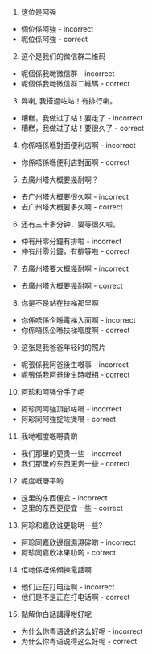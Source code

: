 1.  这位是阿强
- 個位係阿強 - incorrect
- 呢位係阿強 - correct

2.  这个是我们的微信群二维码
- 呢個係我哋微信群 - incorrect
- 呢個係我哋微信群二維碼 - correct

3.  弊喇, 我搭過咗站！有排行喇。
- 糟糕，我做过了站！要走了 - incorrect
- 糟糕，我做过了站！要很久了 - correct

4.  你係唔係喺對面便利店啊 - incorrect
- 你係唔係喺便利店對面啊 - correct

5.  去廣州塔大概要幾耐啊？
- 去广州塔大概要很久啊 - incorrect
- 去广州塔大概要多久啊 - correct

6.  还有三十多分钟，要等很久啦。
- 仲有卅零分鐘有排啦 - incorrect
- 仲有卅零分鐘，有排等啦 - correct

7.  去廣州塔要大概幾耐啊 - incorrect
- 去廣州塔大概要幾耐啊 - correct

8.  你是不是站在扶梯那里啊
- 你係唔係企喺電梯入面啊 - incorrect
- 你係唔係企喺扶梯嗰度啊 - correct

9.  这张是我爸爸年轻时的照片
- 呢張係我阿爸後生嘅事 - incorrect
- 呢張係我阿爸後生時嘅相 - correct

10.  阿珍和阿强分手了呢
- 阿珍同阿強頂部咗喎 - incorrect
- 阿珍同阿強掟咗煲喎 - correct

11.  我哋嗰度嘅嘢貴啲
- 我们那里的更贵一些 - incorrect
- 我们那里的东西更贵一些 - correct

12.  呢度嘅嘢平啲
- 这里的东西便宜 - incorrect
- 这里的东西更便宜一些 - correct

13.  阿珍和嘉欣谁更聪明一些?
- 阿珍同嘉欣邊個濕濕碎啲 - incorrect
- 阿珍同嘉欣冰果叻啲 - correct

14.  佢哋係唔係傾揀電話啊
- 他们正在打电话啊 - incorrect
- 他们是不是正在打电话啊 - correct

15.  點解你白話講得咁好呢
- 为什么你粤语说的这么好呢 - incorrect
- 为什么你粤语说得这么好呢 - correct